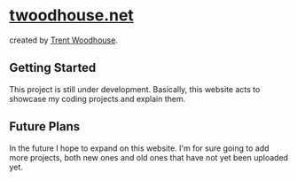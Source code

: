 # [twoodhouse.net](http://www.twoodhouse.net.com/)
created by [Trent Woodhouse](http://github.com/TrentWoodhouse/).

## Getting Started

This project is still under development. Basically, this website acts to showcase my coding projects and explain them.

## Future Plans

In the future I hope to expand on this website. I'm for sure going to add more projects, both new ones and old ones that have not yet been uploaded yet. 
